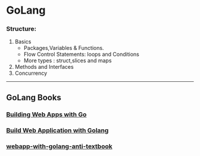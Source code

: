 # GoLang
### Structure:
1. Basics
	- Packages,Variables & Functions.
	- Flow Control Statements: loops and Conditions
	- More types : struct,slices and maps
2. Methods and Interfaces
3. Concurrency

*****
## GoLang Books 
### [Building Web Apps with Go](https://codegangsta.gitbooks.io/building-web-apps-with-go/content/index.html)
### [Build Web Application with Golang](https://astaxie.gitbooks.io/build-web-application-with-golang/content/en/)
### [webapp-with-golang-anti-textbook](https://thewhitetulip.gitbooks.io/webapp-with-golang-anti-textbook/content/)

